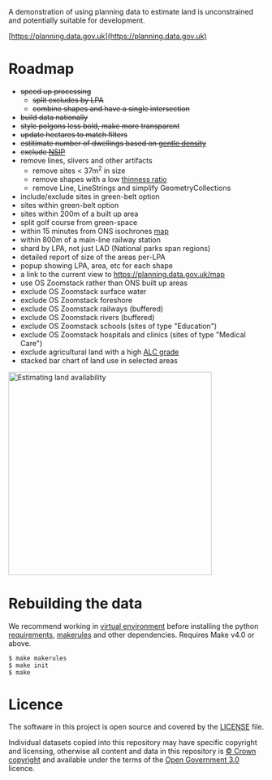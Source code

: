 A demonstration of using planning data to estimate land is unconstrained and potentially suitable for development.

[https://planning.data.gov.uk](https://planning.data.gov.uk)

# Roadmap

* <s>speed up processing</s>
  - <s>split excludes by LPA</s>
  - <s>combine shapes and have a single intersection</s>
* <s>build data nationally</s>
* <s>style polgons less bold, make more transparent</s>
* <s>update hectares to match filters</s>
* <s>estitimate number of dwellings based on [gentle density](https://www.createstreets.com/why-should-we-build-more-georgian-terraces/)</s>
* <s>exclude [NSIP](https://www.planning.data.gov.uk/dataset/infrastructure-project)</s>
* remove lines, slivers and other artifacts
  - remove sites < 37m<sup>2</sup> in size
  - remove shapes with a low [thinness ratio](https://math.stackexchange.com/questions/1336265/explanation-of-the-thinness-ratio-formula)
  - remove Line, LineStrings and simplify GeometryCollections
* include/exclude sites in green-belt option
* sites within green-belt option
* sites within 200m of a built up area
* split golf course from green-space
* within 15 minutes from ONS isochrones [map](https://pbarber.github.io/uk-isochrones-map/)
* within 800m of a main-line railway station
* shard by LPA, not just LAD (National parks span regions)
* detailed report of size of the areas per-LPA
* popup showing LPA, area, etc for each shape
* a link to the current view to https://planning.data.gov.uk/map
* use OS Zoomstack rather than ONS built up areas
* exclude OS Zoomstack surface water
* exclude OS Zoomstack foreshore
* exclude OS Zoomstack railways (buffered)
* exclude OS Zoomstack rivers (buffered)
* exclude OS Zoomstack schools (sites of type "Education")
* exclude OS Zoomstack hospitals and clinics (sites of type "Medical Care")
* exclude agricultural land with a high [ALC grade](https://www.gov.uk/government/publications/agricultural-land-assess-proposals-for-development/guide-to-assessing-development-proposals-on-agricultural-land)
* stacked bar chart of land use in selected areas

<a href="https://www.flickr.com/photos/psd/53780793882/in/dateposted-ff/" title="Estimating land availability"><img src="https://live.staticflickr.com/65535/53780793882_5ac8d56fa2_c.jpg" width="400" alt="Estimating land availability"/></a>

# Rebuilding the data

We recommend working in [virtual environment](http://docs.python-guide.org/en/latest/dev/virtualenvs/) before installing the python [requirements](requirements.txt), [makerules](https://github.com/digital-land/makerules) and other dependencies. Requires Make v4.0 or above.

    $ make makerules
    $ make init
    $ make

# Licence

The software in this project is open source and covered by the [LICENSE](LICENSE) file.

Individual datasets copied into this repository may have specific copyright and licensing, otherwise all content and data in this repository is
[© Crown copyright](http://www.nationalarchives.gov.uk/information-management/re-using-public-sector-information/copyright-and-re-use/crown-copyright/)
and available under the terms of the [Open Government 3.0](https://www.nationalarchives.gov.uk/doc/open-government-licence/version/3/) licence.

